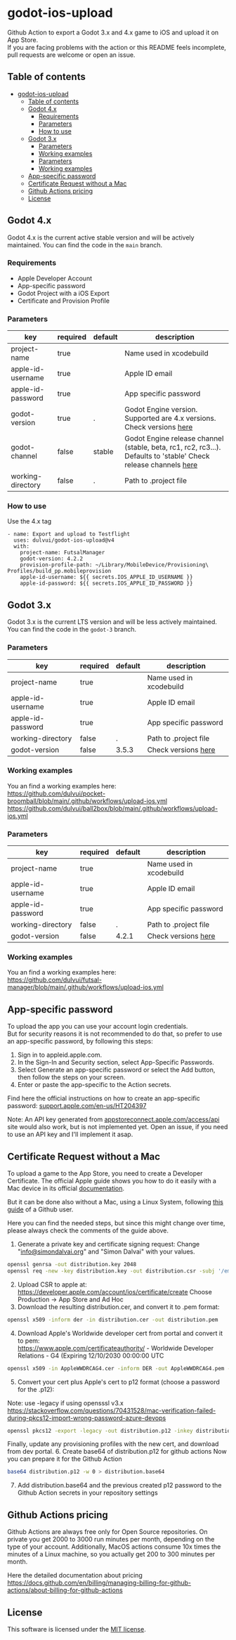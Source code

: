 # godot-ios-upload
Github Action to export a Godot 3.x and 4.x game to iOS and upload it on App Store.  
If you are facing problems with the action or this README feels incomplete, pull requests are welcome or open an issue.

## Table of contents
- [godot-ios-upload](#godot-ios-upload)
  - [Table of contents](#table-of-contents)
  - [Godot 4.x](#godot-4x)
    - [Requirements](#requirements)
    - [Parameters](#parameters)
    - [How to use](#how-to-use)
  - [Godot 3.x](#godot-3x)
    - [Parameters](#parameters-1)
    - [Working examples](#working-examples)
    - [Parameters](#parameters-2)
    - [Working examples](#working-examples-1)
  - [App-specific password](#app-specific-password)
  - [Certificate Request without a Mac](#certificate-request-without-a-mac)
  - [Github Actions pricing](#github-actions-pricing)
  - [License](#license)

## Godot 4.x
Godot 4.x is the current active stable version and will be actively maintained.
You can find the code in the `main` branch.

### Requirements
 - Apple Developer Account
 - App-specific password
 - Godot Project with a iOS Export
 - Certificate and Provision Profile

### Parameters
| key | required | default | description |
| ----|----------|---------|-------------|
| project-name | true |  | Name used in xcodebuild |
| apple-id-username | true |   | Apple ID email |
| apple-id-password | true |   | App specific password |
| godot-version | true | . | Godot Engine version. Supported are 4.x versions. Check versions [here](https://github.com/godotengine/godot-builds/releases) |
| godot-channel | false | stable | Godot Engine release channel (stable, beta, rc1, rc2, rc3...). Defaults to 'stable' Check release channels [here](https://github.com/godotengine/godot-builds/releases) |
| working-directory | false | . | Path to .project file |


### How to use
Use the 4.x tag
```
- name: Export and upload to Testflight
  uses: dulvui/godot-ios-upload@v4
  with:
    project-name: FutsalManager
    godot-version: 4.2.2
    provision-profile-path: ~/Library/MobileDevice/Provisioning\ Profiles/build_pp.mobileprovision
    apple-id-username: ${{ secrets.IOS_APPLE_ID_USERNAME }}
    apple-id-password: ${{ secrets.IOS_APPLE_ID_PASSWORD }}
```

## Godot 3.x
Godot 3.x is the current LTS version and will be less actively maintained.
You can find the code in the `godot-3` branch.

### Parameters
| key | required | default | description |
| ----|----------|---------|-------------|
| project-name | true |  | Name used in xcodebuild |
| apple-id-username | true |   | Apple ID email |
| apple-id-password | true |   | App specific password |
| working-directory | false | . | Path to .project file |
| godot-version | false | 3.5.3 | Check versions [here](https://github.com/dulvui/godot-headless-mac/releases) |

### Working examples
You an find a working examples here:  
https://github.com/dulvui/pocket-broomball/blob/main/.github/workflows/upload-ios.yml  
https://github.com/dulvui/ball2box/blob/main/.github/workflows/upload-ios.yml


### Parameters
| key | required | default | description |
| ----|----------|---------|-------------|
| project-name | true |  | Name used in xcodebuild |
| apple-id-username | true |   | Apple ID email |
| apple-id-password | true |   | App specific password |
| working-directory | false | . | Path to .project file |
| godot-version | false | 4.2.1 | Check versions [here](https://downloads.tuxfamily.org/godotengine/) |

### Working examples
You an find a working examples here:  
https://github.com/dulvui/futsal-manager/blob/main/.github/workflows/upload-ios.yml


## App-specific password
To upload the app you can use your account login credentials.  
But for security reasons it is not recommended to do that, so prefer to use an app-specific password, by following this steps:
1. Sign in to appleid.apple.com.
2. In the Sign-In and Security section, select App-Specific Passwords.
3. Select Generate an app-specific password or select the Add button, then follow the steps on your screen.
4. Enter or paste the app-specific to the Action secrets.

Find here the official instructions on how to create an app-specific password:
[support.apple.com/en-us/HT204397](https://support.apple.com/en-us/HT204397)

Note: An API key generated from [appstoreconnect.apple.com/access/api](https://appstoreconnect.apple.com/access/api) site would also work, but is not implemented yet. Open an issue, if you need to use an API key and I'll implement it asap.

## Certificate Request without a Mac
To upload a game to the App Store, you need to create a Developer Certificate.
The official Apple guide shows you how to do it easily with a Mac device in its official [documentation](https://developer.apple.com/help/account/create-certificates/create-a-certificate-signing-request).

But it can be done also without a Mac, using a Linux System, following [this guide](https://gist.github.com/jcward/d08b33fc3e6c5f90c18437956e5ccc35) of a Github user.

Here you can find the needed steps, but since this might change over time, please always check the comments of the guide above.

1. Generate a private key and certificate signing request:
Change "info@simondalvai.org" and "Simon Dalvai" with your values.
```sh
openssl genrsa -out distribution.key 2048
openssl req -new -key distribution.key -out distribution.csr -subj '/emailAddress=info@simondalvai.org, CN=Simon Dalvai, C=IT'
```
2. Upload CSR to apple at: https://developer.apple.com/account/ios/certificate/create
Choose Production -> App Store and Ad Hoc
3. Download the resulting distribution.cer, and convert it to .pem format:
```sh
openssl x509 -inform der -in distribution.cer -out distribution.pem
```
4. Download Apple's Worldwide developer cert from portal and convert it to pem:  
   https://www.apple.com/certificateauthority/ - Worldwide Developer Relations - G4 (Expiring 12/10/2030 00:00:00 UTC

```sh
openssl x509 -in AppleWWDRCAG4.cer -inform DER -out AppleWWDRCAG4.pem -outform PEM
```
5. Convert your cert plus Apple's cert to p12 format (choose a password for the .p12):

Note: use -legacy if using opensssl v3.x https://stackoverflow.com/questions/70431528/mac-verification-failed-during-pkcs12-import-wrong-password-azure-devops
```sh
openssl pkcs12 -export -legacy -out distribution.p12 -inkey distribution.key -in distribution.pem -certfile AppleWWDRCAG4.pem 
```
Finally, update any provisioning profiles with the new cert, and download from dev portal.
6. Create base64 of distribution.p12 for github actions
Now you can prepare it for the Github Action
```sh
base64 distribution.p12 -w 0 > distribution.base64
```
7. Add distribution.base64 and the previous created p12 password to the Github Action secrets in your repository settings

## Github Actions pricing
Github Actions are always free only for Open Source repositories.
On private you get 2000 to 3000 run minutes per month, depending on the type of your account.
Additionally, MacOS actions consume 10x times the minutes of a Linux machine, so you actually get 200 to 300 minutes per month.

Here the detailed documentation about pricing https://docs.github.com/en/billing/managing-billing-for-github-actions/about-billing-for-github-actions

## License
This software is licensed under the [MIT license](LICENSE).